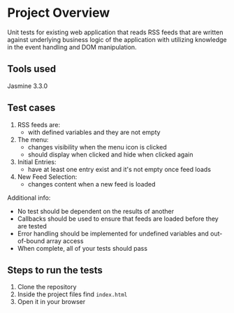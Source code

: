 # Project Overview

Unit tests for existing web application that reads RSS feeds that are written against underlying business logic of the application with utilizing knowledge in the event handling and DOM manipulation.


## Tools used

Jasmine 3.3.0


## Test cases

1. RSS feeds are:
    * with defined variables and they are not empty
2. The menu:
    * changes visibility when the menu icon is clicked
    * should display when clicked and hide when clicked again
3. Initial Entries:
    * have at least one entry exist and it's not empty once feed loads
4. New Feed Selection:
    * changes content when a new feed is loaded

  Additional info:
 * No test should be dependent on the results of another
 * Callbacks should be used to ensure that feeds are loaded before they are tested
 * Error handling should be implemented for undefined variables and out-of-bound array access
 * When complete, all of your tests should pass


## Steps to run the tests

1. Clone the repository
2. Inside the project files find `index.html`
2. Open it in your browser
